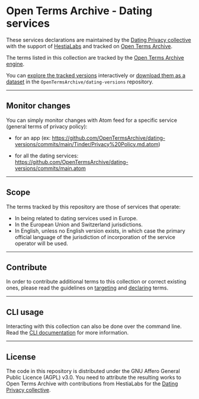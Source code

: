 # Open Terms Archive - Dating services

These services declarations are maintained by the [Dating Privacy collective](https://dating-privacy.hestialabs.org/) with the support of [HestiaLabs](https://hestialabs.org) and tracked on [Open Terms Archive](https://opentermsarchive.org).

The terms listed in this collection are tracked by the [Open Terms Archive engine](https://github.com/OpenTermsArchive/engine). 

You can [explore the tracked versions](https://github.com/OpenTermsArchive/dating-versions) interactively or [download them as a dataset](https://github.com/OpenTermsArchive/dating-versions/releases) in the `OpenTermsArchive/dating-versions` repository.

- - -

## Monitor changes

You can simply monitor changes with Atom feed for a specific service (general terms of privacy policy):

* for an app (ex: https://github.com/OpenTermsArchive/dating-versions/commits/main/Tinder/Privacy%20Policy.md.atom)

* for all the dating services: https://github.com/OpenTermsArchive/dating-versions/commits/main.atom

- - -

## Scope

The terms tracked by this repository are those of services that operate:

- In being related to dating services used in Europe.
- In the European Union and Switzerland jurisdictions.
- In English, unless no English version exists, in which case the primary official language of the jurisdiction of incorporation of the service operator will be used.

- - -

## Contribute

In order to contribute additional terms to this collection or correct existing ones, please read the guidelines on [targeting](https://docs.opentermsarchive.org/guidelines/targeting/) and [declaring](https://docs.opentermsarchive.org/guidelines/declaring/) terms.

- - -

## CLI usage

Interacting with this collection can also be done over the command line. Read the [CLI documentation](https://docs.opentermsarchive.org/#cli) for more information.

- - -

## License

The code in this repository is distributed under the GNU Affero General Public Licence (AGPL) v3.0. You need to attribute the resulting works to Open Terms Archive with contributions from HestiaLabs for the [Dating Privacy collective](https://dating-privacy.hestialabs.org/en/).

